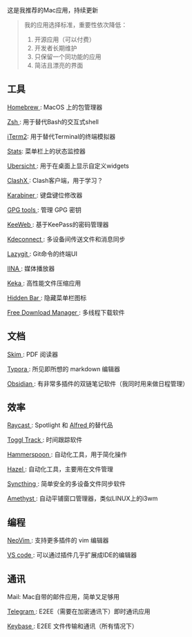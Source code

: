 
这是我推荐的Mac应用，持续更新
<!--more-->

> 我的应用选择标准，重要性依次降低：
>
> 1. 开源应用（可以付费）
> 2. 开发者长期维护
> 3. 只保留一个同功能的应用
> 4. 简洁且漂亮的界面


## 工具

[ Homebrew ](https://brew.sh): MacOS 上的包管理器

[ Zsh ](https://www.zsh.org): 用于替代Bash的交互式shell

[iTerm2](https://iterm2.com): 用于替代Terminal的终端模拟器

[Stats](https://github.com/exelban/stats): 菜单栏上的状态监控器

[ Ubersicht ](tracesof.net/uebersicht/): 用于在桌面上显示自定义widgets

[ ClashX ](https://github.com/yichengchen/clashX): Clash客户端，用于学习？

[ Karabiner ](https://karabiner-elements.pqrs.org): 键盘键位修改器

[ GPG tools ](https://gpgtools.org): 管理 GPG 密钥

[ KeeWeb ](https://keeweb.info): 基于KeePass的密码管理器

[ Kdeconnect ](https://kdeconnect.kde.org): 多设备间传送文件和消息同步

[ Lazygit ](https://github.com/jesseduffield/lazygit): Git命令的终端UI

[ IINA ](https://iina.io): 媒体播放器

[ Keka ](https://www.keka.io/en/): 高性能文件压缩应用

[ Hidden Bar ](https://github.com/dwarvesf/hidden/): 隐藏菜单栏图标


[ Free Download Manager ](https://www.freedownloadmanager.org): 多线程下载软件

## 文档

[ Skim ](https://skim-app.sourceforge.io): PDF 阅读器

[ Typora ](https://typora.io): 所见即所想的 markdown 编辑器

[ Obsidian ](https://obsidian.md): 有非常多插件的双链笔记软件（我同时用来做日程管理）

## 效率

[ Raycast ](https://www.raycast.com): Spotlight 和 [ Alfred ](https://www.alfredapp.com) 的替代品

[ Toggl Track ](https://toggl.com): 时间跟踪软件

[ Hammerspoon ](https://www.hammerspoon.org): 自动化工具，用于简化操作

[ Hazel ](https://www.noodlesoft.com): 自动化工具，主要用在文件管理

[ Syncthing ](https://syncthing.net):  简单安全的多设备文件同步软件

[ Amethyst ](https://github.com/ianyh/Amethyst): 自动平铺窗口管理器，类似LINUX上的i3wm

## 编程

[ NeoVim ](https://neovim.io): 支持更多插件的 vim 编辑器

[ VS code ](https://code.visualstudio.com): 可以通过插件几乎扩展成IDE的编辑器




## 通讯

Mail: Mac自带的邮件应用，简单又足够用

[ Telegram ](https://telegram.org): E2EE（需要在加密通讯下）即时通讯应用

[ Keybase ](https://keybase.io): E2EE 文件传输和通讯（所有情况下）
